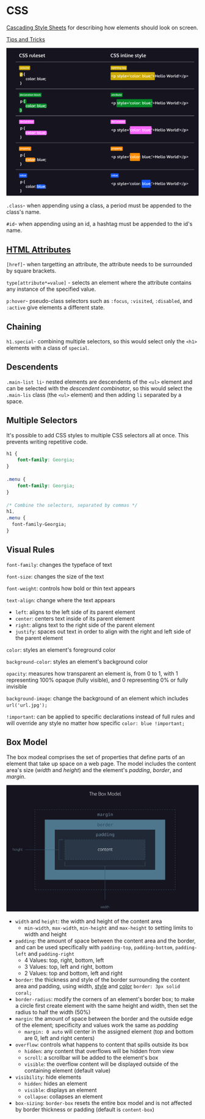 # CSS

[Cascading Style Sheets](https://developer.mozilla.org/en-US/docs/Web/CSS) for describing how elements should look on screen.

[Tips and Tricks](CSS/tips.md)

![css-syntax](css-syntax.png)

`.class`- when appending using a class, a period must be appended to the class's name.

`#id`- when appending using an id, a hashtag must be appended to the id's name.

## [HTML Attributes](https://developer.mozilla.org/en-US/docs/Web/HTML/Attributes)

`[href]`- when targetting an attribute, the attribute needs to be surrounded by square brackets.

`type[attribute*=value]` - selects an element where the attribute contains any instance of the specified value.

`p:hover`- pseudo-class selectors such as `:focus`, `:visited`, `:disabled`, and `:active` give elements a different state.

## Chaining

`h1.special`- combining multiple selectors, so this would select only the `<h1>` elements with a class of `special`.

## Descendents

`.main-list li`- nested elements are descendents of the `<ul>` element and can be selected with the *descendent combinator*, so this would select the `.main-lis` class (the `<ul>` element) and then adding `li` separated by a space.

## Multiple Selectors

It's possible to add CSS styles to multiple CSS selectors all at once. This prevents writing repetitive code.

```css
h1 {
	font-family: Georgia;
}

.menu {
	font-family: Georgia;
}

/* Combine the selectors, separated by commas */
h1,
.menu {
  font-family-Georgia;
}
```

## Visual Rules

`font-family`: changes the typeface of text

`font-size`: changes the size of the text

`font-weight`: controls how bold or thin text appears

`text-align`: change where the text appears

- `left`: aligns to the left side of its parent element
- `center`: centers text inside of its parent element
- `right`: aligns text to the right side of the parent element
- `justify`: spaces out text in order to align with the right and left side of the parent element

`color`: styles an element's foreground color

`background-color`: styles an element's background color

`opacity`: measures how transparent an element is, from 0 to 1, with 1 representing 100% opaque (fully visible), and 0 representing 0% or fully invisible

`background-image`: change the background of an element which includes `url('url.jpg');`

`!important`: can be applied to specific declarations instead of full rules and will override any style no matter how specific `color: blue !important;`

## Box Model

The box modeal comprises the set of properties that define parts of an element that take up space on a web page. The model includes the content area's size (*width* and *height*) and the element's *padding*, *border*, and *margin*.

![box-model](box-model.png)

- `width` and `height`: the width and height of the content area
  - `min-width`, `max-width`, `min-height` and `max-height` to setting limits to width and height
- `padding`: the amount of space between the content area and the border, and can be used specifically with `padding-top`, `padding-bottom`, `padding-left` and `padding-right`
  - 4 Values: top, right, bottom, left
  - 3 Values: top, left and right, bottom
  - 2 Values: top and bottom, left and right
- `border`: the thickness and style of the border surrounding the content area and padding, using width, [style](https://developer.mozilla.org/en-US/docs/Web/CSS/border-style#values) and [color](https://developer.mozilla.org/en-US/docs/Web/CSS/color_value) `border: 3px solid coral;`
- `border-radius`: modify the corners of an element's border box; to make a circle first create element with the same height and width, then set the radius to half the width (50%)
- `margin`: the amount of space between the border and the outside edge of the element; specificity and values work the same as *padding*
  - `margin: 0 auto` will center in the assigned element (top and bottom are 0, left and right centers)
- `overflow`: controls what happens to content that spills outside its box
  - `hidden`: any content that overflows will be hidden from view
  - `scroll`: a scrollbar will be added to the element's box
  - `visible`: the overflow content will be displayed outside of the containing element (default value)
- `visibility`: hide elements
  - `hidden`: hides an element
  - `visible`: displays an element
  - `collapse`: collapses an element
- `box-sizing`: `border-box` resets the entire box model and is not affected by border thickness or padding (default is `content-box`)
